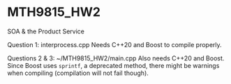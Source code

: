 # MTH9815_HW2
SOA &amp; the Product Service

Question 1: interprocess.cpp
Needs C++20 and Boost to compile properly.

Questions 2 & 3: ~/MTH9815_HW2/main.cpp
Also needs C++20 and Boost. Since Boost uses `sprintf`, a deprecated method, there might be warnings when compiling (compilation will not fail though).
